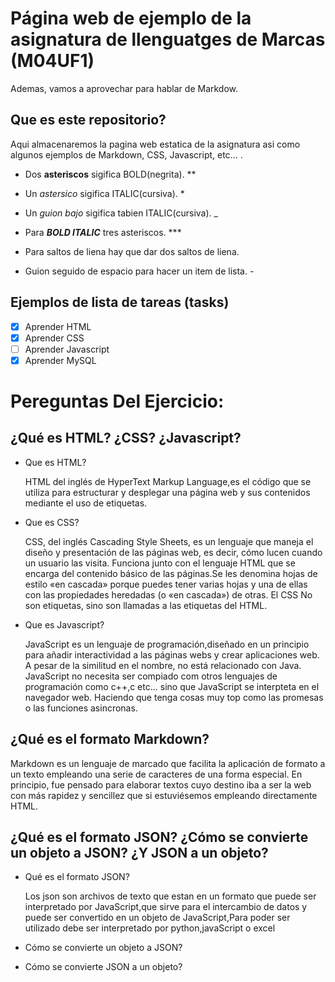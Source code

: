 # Página web de ejemplo de la asignatura de llenguatges de Marcas (M04UF1)
Ademas, vamos a aprovechar para hablar de Markdow.

## Que es este repositorio?
Aqui almacenaremos la pagina web estatica de la asignatura asi como algunos ejemplos de Markdown, CSS, Javascript, etc...
.

- Dos **asteriscos** sigifica BOLD(negrita). **


- Un *astersico* sigifica ITALIC(cursiva). *


- Un _guion bajo_ sigifica tabien ITALIC(cursiva). _


- Para ***BOLD ITALIC*** tres asteriscos. ***

- Para saltos de liena hay que dar dos saltos de liena.

- Guion seguido de espacio para hacer un item de lista. - 

## Ejemplos de lista de tareas (tasks)

- [X] Aprender HTML
- [X] Aprender CSS
- [ ] Aprender Javascript
- [X] Aprender MySQL  

# Pereguntas Del Ejercicio:
  
## ¿Qué es HTML? ¿CSS? ¿Javascript?
  
- Que es HTML?
  
  HTML del inglés de HyperText Markup Language,es el código que se utiliza para estructurar y desplegar una página web y sus contenidos mediante el uso de etiquetas.
  
- Que es CSS?
  
  CSS, del inglés Cascading Style Sheets, es un lenguaje que maneja el diseño y presentación de las páginas web, es decir, cómo lucen cuando un usuario las visita. Funciona junto con el lenguaje HTML que se encarga del contenido básico de las páginas.Se les denomina hojas de estilo «en cascada» porque puedes tener varias hojas y una de ellas con las propiedades heredadas (o «en cascada») de otras. El CSS	No son etiquetas, sino son llamadas a las etiquetas del HTML.
  
- Que es Javascript?
  
  JavaScript es un lenguaje de programación,diseñado en un principio para añadir interactividad a las páginas webs y crear aplicaciones web. A pesar de la similitud en el nombre, no está relacionado con Java. JavaScript no necesita ser compiado com otros lenguajes de programación como c++,c etc... sino que JavaScript se interpteta en el navegador web. Haciendo que tenga cosas muy top como las promesas o las funciones asincronas. 

## ¿Qué es el formato Markdown?

  Markdown es un lenguaje de marcado que facilita la aplicación de formato a un texto empleando una serie de caracteres de una forma especial. En principio, fue pensado para elaborar textos cuyo destino iba a ser la web con más rapidez y sencillez que si estuviésemos empleando directamente HTML.

## ¿Qué es el formato JSON? ¿Cómo se convierte un objeto a JSON? ¿Y JSON a un objeto?
  
- Qué es el formato JSON?
  
  Los json son archivos de texto que estan en un formato que puede ser interpretado por JavaScript,que sirve para el intercambio de datos y puede ser convertido en un objeto de JavaScript,Para poder ser utilizado debe ser interpretado por python,javaScript o excel

  
- Cómo se convierte un objeto a JSON?
  
  
  
- Cómo se convierte JSON a un objeto?